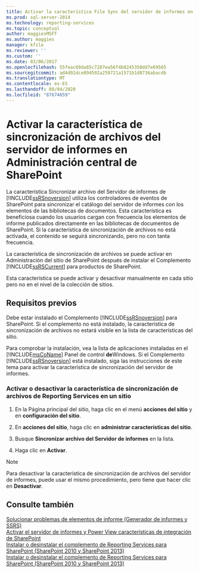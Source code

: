 ```yaml
---
title: Activar la característica File Sync del servidor de informes en administración central de SharePoint | Microsoft Docs
ms.prod: sql-server-2014
ms.technology: reporting-services
ms.topic: conceptual
author: maggiesMSFT
ms.author: maggies
manager: kfile
ms.reviewer: ''
ms.custom: ''
ms.date: 03/06/2017
ms.openlocfilehash: 55feac69da85c7287ea56f4b8245350dd7e69565
ms.sourcegitcommit: ad4d92dce894592a259721a1571b1d8736abacdb
ms.translationtype: MT
ms.contentlocale: es-ES
ms.lasthandoff: 08/04/2020
ms.locfileid: "87674659"
---
```

# <a name="activate-the-report-server-file-sync-feature-in-sharepoint-central-administration"></a>Activar la característica de sincronización de archivos del servidor de informes en Administración central de SharePoint

La característica Sincronizar archivo del Servidor de informes de [!INCLUDE[ssRSnoversion](../includes/ssrsnoversion-md.md)] utiliza los controladores de eventos de SharePoint para sincronizar el catálogo del servidor de informes con los elementos de las bibliotecas de documentos. Esta característica es beneficiosa cuando los usuarios cargan con frecuencia los elementos de informe publicados directamente en las bibliotecas de documentos de SharePoint. Si la característica de sincronización de archivos no está activada, el contenido se seguirá sincronizando, pero no con tanta frecuencia.  
  
La característica de sincronización de archivos se puede activar en Administración del sitio de SharePoint después de instalar el Complemento [!INCLUDE[ssRSCurrent](../includes/ssrscurrent-md.md)] para productos de SharePoint.  
  
Esta característica se puede activar y desactivar manualmente en cada sitio pero no en el nivel de la colección de sitios.  
  
## <a name="prerequisites"></a>Requisitos previos  
 Debe estar instalado el Complemento [!INCLUDE[ssRSnoversion](../includes/ssrsnoversion-md.md)] para SharePoint. Si el complemento no está instalado, la característica de sincronización de archivos no estará visible en la lista de características del sitio.  
  
 Para comprobar la instalación, vea la lista de aplicaciones instaladas en el [!INCLUDE[msCoName](../includes/msconame-md.md)] Panel de control **de**Windows. Si el Complemento [!INCLUDE[ssRSnoversion](../includes/ssrsnoversion-md.md)] está instalado, siga las instrucciones de este tema para activar la característica de sincronización del servidor de informes.  
  
### <a name="to-activate-or-deactivate-the-reporting-services-file-sync-feature-on-a-site"></a>Activar o desactivar la característica de sincronización de archivos de Reporting Services en un sitio  
  
1.  En la Página principal del sitio, haga clic en el menú **acciones del sitio** y en **configuración del sitio**.  
  
2.  En **acciones del sitio**, haga clic en **administrar características del sitio**.  
  
3.  Busque **Sincronizar archivo del Servidor de informes** en la lista.  
  
4.  Haga clic en **Activar**.  
  
> [!NOTE]  
>  Para desactivar la característica de sincronización de archivos del servidor de informes, puede usar el mismo procedimiento, pero tiene que hacer clic en **Desactivar**.  
  
## <a name="see-also"></a>Consulte también  
 [Solucionar problemas de elementos de informe &#40;Generador de informes y SSRS&#41;](report-parts-report-builder-and-ssrs.md)   
 [Activar el servidor de informes y Power View características de integración de SharePoint](activate-the-report-server-and-power-view-integration-features-in-sharepoint.md)   
 [Instalar o desinstalar el complemento de Reporting Services para SharePoint &#40;SharePoint 2010 y SharePoint 2013&#41;](install-windows/install-or-uninstall-the-reporting-services-add-in-for-sharepoint.md)   
 [Instalar o desinstalar el complemento de Reporting Services para SharePoint &#40;SharePoint 2010 y SharePoint 2013&#41;](install-windows/install-or-uninstall-the-reporting-services-add-in-for-sharepoint.md)  
  
  
